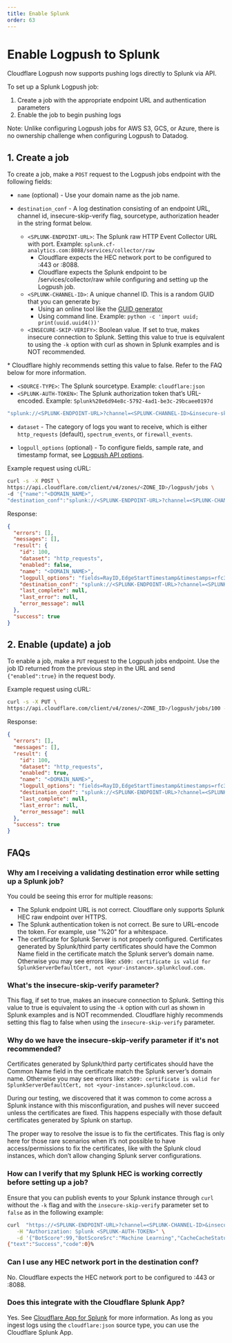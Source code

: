 ```yaml
---
title: Enable Splunk
order: 63
---
```


# Enable Logpush to Splunk

Cloudflare Logpush now supports pushing logs directly to Splunk via API.

To set up a Splunk Logpush job:
1. Create a job with the appropriate endpoint URL and authentication parameters
2. Enable the job to begin pushing logs

<Aside type="note" header="Note">

Note: Unlike configuring Logpush jobs for AWS S3, GCS, or Azure, there is no ownership challenge when configuring Logpush to Datadog.

</Aside>

## 1. Create a job

To create a job, make a `POST` request to the Logpush jobs endpoint with the following fields:

* `name` (optional) - Use your domain name as the job name.
* `destination_conf` - A log destination consisting of an endpoint URL, channel id, insecure-skip-verify flag, sourcetype, authorization header in the string format below. 

  * `<SPLUNK-ENDPOINT-URL>`: The Splunk raw HTTP Event Collector URL with port. Example: `splunk.cf-analytics.com:8088/services/collector/raw`
      * Cloudflare expects the HEC network port to be configured to :443 or :8088. 
      * Cloudflare expects the Splunk endpoint to be /services/collector/raw while configuring and setting up the Logpush job.  
  * `<SPLUNK-CHANNEL-ID>`: A unique channel ID. This is a random GUID that you can generate by:
      * Using an online tool like the [GUID generator](https://www.guidgenerator.com/) 
      * Using command line.  Example: `python -c 'import uuid; print(uuid.uuid4())'` 
  * `<INSECURE-SKIP-VERIFY>`: Boolean value. If set to true, makes insecure connection to Splunk. Setting this value to true is equivalent to using the `-k` option with curl as shown in Splunk examples and is NOT recommended.

<Aside type="note" header="Note">
      * Cloudflare highly recommends setting this value to false. Refer to the FAQ below for more information.
</Aside>

  * `<SOURCE-TYPE>`: The Splunk sourcetype. Example: `cloudflare:json`
  * `<SPLUNK-AUTH-TOKEN>`: The Splunk authorization token that’s URL-encoded. Example: `Splunk%20e6d94e8c-5792-4ad1-be3c-29bcaee0197d`   

```bash
"splunk://<SPLUNK-ENDPOINT-URL>?channel=<SPLUNK-CHANNEL-ID>&insecure-skip-verify=<INSECURE-SKIP-VERIFY>&sourcetype=<SOURCE-TYPE>&header_Authorization=<SPLUNK-AUTH-TOKEN>"
```

* `dataset` - The category of logs you want to receive, which is either `http_requests` (default), `spectrum_events`, or `firewall_events`.

* `logpull_options` (optional) - To configure fields, sample rate, and timestamp format, see [Logpush API options](https://developers.cloudflare.com/logs/logpush/logpush-configuration-api/understanding-logpush-api#options).

Example request using cURL:

```bash
curl -s -X POST \
https://api.cloudflare.com/client/v4/zones/<ZONE_ID>/logpush/jobs \
-d '{"name":"<DOMAIN_NAME>",
"destination_conf":"splunk://<SPLUNK-ENDPOINT-URL>?channel=<SPLUNK-CHANNEL-ID>&insecure-skip-verify=<INSECURE-SKIP-VERIFY>&sourcetype=<SOURCE-TYPE>&header_Authorization=<SPLUNK-AUTH-TOKEN>",  "logpull_options":"fields=RayID,EdgeStartTimestamp&timestamps=rfc3339", "dataset":"http_requests"}' | jq .
```

Response:

```json
{
  "errors": [],
  "messages": [],
  "result": {
    "id": 100,
    "dataset": "http_requests",
    "enabled": false,
    "name": "<DOMAIN_NAME>",
    "logpull_options": "fields=RayID,EdgeStartTimestamp&timestamps=rfc3339",
    "destination_conf": "splunk://<SPLUNK-ENDPOINT-URL>?channel=<SPLUNK-CHANNEL-ID>&insecure-skip-verify=<INSECURE-SKIP-VERIFY>&sourcetype=<SOURCE-TYPE>&header_Authorization=<SPLUNK-AUTH-TOKEN>",
    "last_complete": null,
    "last_error": null,
    "error_message": null
  },
  "success": true
}
```

## 2. Enable (update) a job

To enable a  job, make a `PUT` request to the Logpush jobs endpoint. Use the job ID returned from the previous step in the URL and send `{"enabled":true}` in the request body.

Example request using cURL:

```bash
curl -s -X PUT \
https://api.cloudflare.com/client/v4/zones/<ZONE_ID>/logpush/jobs/100 -d'{"enabled":true}' | jq .
```

Response:

```json
{
  "errors": [],
  "messages": [],
  "result": {
    "id": 100,
    "dataset": "http_requests",
    "enabled": true,
    "name": "<DOMAIN_NAME>",
    "logpull_options": "fields=RayID,EdgeStartTimestamp&timestamps=rfc3339",
    "destination_conf": "splunk://<SPLUNK-ENDPOINT-URL>?channel=<SPLUNK-CHANNEL-ID>&insecure-skip-verify=<INSECURE-SKIP-VERIFY>&sourcetype=<SOURCE-TYPE>&header_Authorization=<SPLUNK-AUTH-TOKEN>",
    "last_complete": null,
    "last_error": null,
    "error_message": null
  },
  "success": true
}
```

## FAQs

### Why am I receiving a validating destination error while setting up a Splunk job? 
You could be seeing this error for multiple reasons:
* The Splunk endpoint URL is not correct. Cloudflare only supports Splunk HEC raw endpoint over HTTPS.
* The Splunk authentication token is not correct. Be sure to URL-encode the token. For example, use "%20" for a whitespace.
* The certificate for Splunk Server is not properly configured. Certificates generated by Splunk/third party certificates should have the Common Name field in the certificate match the Splunk server’s domain name. Otherwise you may see errors like: `x509: certificate is valid for SplunkServerDefaultCert, not <your-instance>.splunkcloud.com.`


### What's the insecure-skip-verify parameter?
This flag, if set to true, makes an insecure connection to Splunk. Setting this value to true is equivalent to using the `-k` option with curl as shown in Splunk examples and is NOT recommended. Cloudflare highly recommends setting this flag to false when using the `insecure-skip-verify` parameter.

### Why do we have the insecure-skip-verify parameter if it's not recommended?
Certificates generated by Splunk/third party certificates should have the Common Name field in the certificate match the Splunk server’s domain name. Otherwise you may see errors like: `x509: certificate is valid for SplunkServerDefaultCert, not <your-instance>.splunkcloud.com.` 

During our testing, we discovered that it was common to come across a Splunk instance with this misconfiguration, and pushes will never succeed unless the certificates are fixed. This happens especially with those default certificates generated by Splunk on startup.

The proper way to resolve the issue is to fix the certificates. This flag is only here for those rare scenarios when it’s not possible to have access/permissions to fix the certificates, like with the Splunk cloud instances, which don’t allow changing Splunk server configurations.

### How can I verify that my Splunk HEC is working correctly before setting up a job?
Ensure that you can publish events to your Splunk instance through `curl` without the `-k` flag and with the `insecure-skip-verify` parameter set to `false` as in the following example: 

```bash
curl  "https://<SPLUNK-ENDPOINT-URL>?channel=<SPLUNK-CHANNEL-ID>&insecure-skip-verify=<INSECURE-SKIP-VERIFY>&sourcetype=<SOURCE-TYPE>" \
   -H "Authorization: Splunk <SPLUNK-AUTH-TOKEN>" \
   -d '{"BotScore":99,"BotScoreSrc":"Machine Learning","CacheCacheStatus":"miss","CacheResponseBytes":2478}'
{"text":"Success","code":0}%
```

### Can I use any HEC network port in the destination conf?
No. Cloudflare expects the HEC network port to be configured to :443 or :8088. 

### Does this integrate with the Cloudflare Splunk App?
Yes. See [Cloudflare App for Splunk](https://splunkbase.splunk.com/app/4501/) for more information. As long as you ingest logs using the `cloudflare:json` source type, you can use the Cloudflare Splunk App. 